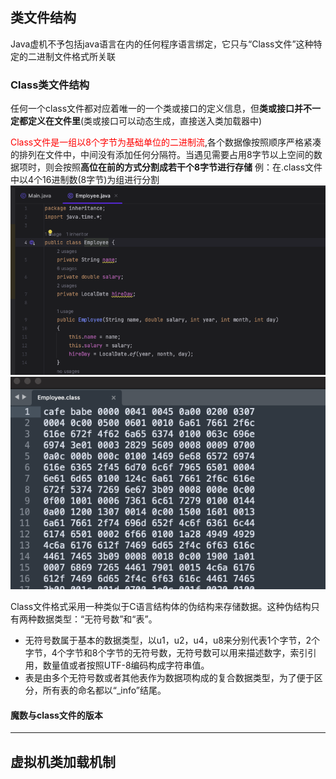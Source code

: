 ## 类文件结构
Java虚机不予包括java语言在内的任何程序语言绑定，它只与“Class文件”这种特定的二进制文件格式所关联
### Class类文件结构
任何一个class文件都对应着唯一的一个类或接口的定义信息，但**类或接口并不一定都定义在文件里**(类或接口可以动态生成，直接送入类加载器中)

<font color=red>Class文件是一组以8个字节为基础单位的二进制流</font>,各个数据像按照顺序严格紧凑的排列在文件中，中间没有添加任何分隔符。当遇见需要占用8字节以上空间的数据项时，则会按照**高位在前的方式分割成若干个8字节进行存储**
例：在.class文件中以4个16进制数(8字节)为组进行分割
![Alt text](images/image7.png)
![Alt text](images/image8.png)

Class文件格式采用一种类似于C语言结构体的伪结构来存储数据。这种伪结构只有两种数据类型：“无符号数”和“表”。
* 无符号数属于基本的数据类型，以u1，u2，u4，u8来分别代表1个字节，2个字节，4个字节和8个字节的无符号数，无符号数可以用来描述数字，索引引用，数量值或者按照UTF-8编码构成字符串值。
* 表是由多个无符号数或者其他表作为数据项构成的复合数据类型，为了便于区分，所有表的命名都以“_info”结尾。
#### 魔数与class文件的版本


---
## 虚拟机类加载机制
